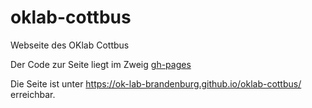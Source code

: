 # oklab-cottbus
Webseite des OKlab Cottbus

Der Code zur Seite liegt im Zweig [gh-pages](https://github.com/OK-Lab-Brandenburg/oklab-cottbus/tree/gh-pages)

Die Seite ist unter https://ok-lab-brandenburg.github.io/oklab-cottbus/ erreichbar.
